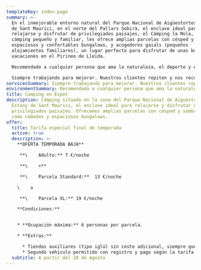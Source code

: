 ```yaml
---
templateKey: index-page
summary: >-
  En el inmejorable entorno natural del Parque Nacional de Aigüestortes y Estany
  de Sant Maurici, en el norte del Pallars Sobirà, el enclave ideal para
  relajarse y disfrutar de privilegiados paisajes, el Cámping la Mola, un
  cámping pequeño y familiar, les ofrece amplias parcelas con césped y sombra,
  espaciosos y confortables bungalows, y acogedores gaials (pequeños
  alojamientos familiares), un lugar perfecto para disfrutar de unas buenas
  vacaciones en el Pirineo de Lleida.

  Recomendado a cualquier persona que ama la naturaleza, el deporte y el silencio.

  Siempre trabajando para mejorar. Nuestros clientes repiten y nos recomiendan.
servicesSummary: Siempre trabajando para mejorar. Nuestros clientes repiten y nos recomiendan
environmentSummary: Recomendado a cualquier persona que ama la naturaleza, el deporte y el silencio
title: Camping en Espot
description: Cámping situado en la zona del Parque Nacional de Aiguestortes i
  Estany de Sant Maurici, el enclave ideal para relajarse y disfrutar de
  privilegiados paisajes. Ofrecemos amplias parcelas con césped y sombra, así
  como cómodos y espaciosos bungalows.
offer:
  title: Tarifa especial final de temporada
  active: true
  description: >-
    **O﻿FERTA TEMPORADA BAJA**

     **\    A﻿dulto:** 7 €/noche  

     **\    +**

     **\    Parcela Standard:**  13 €/noche

    \    o

     **\    Parcela XL:** 19 €/noche

    **Condiciones:**


    * **Ocupación máxima:** 6 personas por parcela.

    * **Extras:**

      * Tiendas auxiliares (tipo iglú) sin coste adicional, siempre que estén dentro de los límites de la parcela.
      * Segundo vehículo permitido con registro y pago según la tarifa vigente, debe estacionarse en la misma parcela.
  subtitle: A partir del 28 de Agosto
---
```

